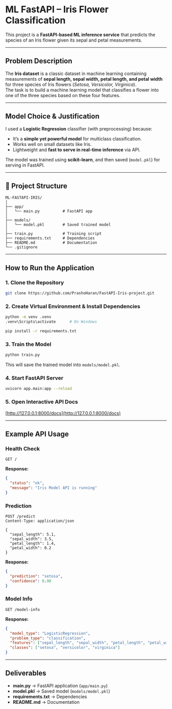 # ML FastAPI – Iris Flower Classification  

This project is a **FastAPI-based ML inference service** that predicts the species of an Iris flower given its sepal and petal measurements.  

---

## Problem Description  
The **Iris dataset** is a classic dataset in machine learning containing measurements of **sepal length, sepal width, petal length, and petal width** for three species of Iris flowers (*Setosa, Versicolor, Virginica*).  
The task is to build a machine learning model that classifies a flower into one of the three species based on these four features.  

---

## Model Choice & Justification  
I used a **Logistic Regression** classifier (with preprocessing) because:  
- It’s a **simple yet powerful model** for multiclass classification.  
- Works well on small datasets like Iris.  
- Lightweight and **fast to serve in real-time inference** via API.  

The model was trained using **scikit-learn**, and then saved (`model.pkl`) for serving in FastAPI.  

---

## 📂 Project Structure  
```
ML-FASTAPI-IRIS/
│
├── app/
│   └── main.py          # FastAPI app
│
├── models/
│   └── model.pkl        # Saved trained model
│
├── train.py             # Training script
├── requirements.txt     # Dependencies
├── README.md            # Documentation
└── .gitignore
```

---

## How to Run the Application  

### 1. Clone the Repository  
```bash
git clone https://github.com/PrashoHaran/FastAPI-Iris-project.git
```

### 2. Create Virtual Environment & Install Dependencies  
```bash
python -m venv .venv
.venv\Scripts\activate      # On Windows

pip install -r requirements.txt
```

### 3. Train the Model  
```bash
python train.py
```
This will save the trained model into `models/model.pkl`.

### 4. Start FastAPI Server  
```bash
uvicorn app.main:app --reload
```

### 5. Open Interactive API Docs  

[http://127.0.0.1:8000/docs](http://127.0.0.1:8000/docs)  

---

## Example API Usage  

### Health Check  
```http
GET /
```
**Response:**
```json
{
  "status": "ok",
  "message": "Iris Model API is running"
}
```

### Prediction  
```http
POST /predict
Content-Type: application/json

{
  "sepal_length": 5.1,
  "sepal_width": 3.5,
  "petal_length": 1.4,
  "petal_width": 0.2
}
```

**Response:**
```json
{
  "prediction": "setosa",
  "confidence": 0.98
}
```

### Model Info  
```http
GET /model-info
```
**Response:**
```json
{
  "model_type": "LogisticRegression",
  "problem_type": "classification",
  "features": ["sepal_length", "sepal_width", "petal_length", "petal_width"],
  "classes": ["setosa", "versicolor", "virginica"]
}
```

---

## Deliverables  
- **main.py** → FastAPI application (`app/main.py`)  
- **model.pkl** → Saved model (`models/model.pkl`)  
- **requirements.txt** → Dependencies  
- **README.md** → Documentation  
